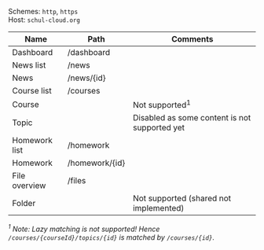 Schemes: `http`, `https`  
Host: `schul-cloud.org`  


| Name          | Path           | Comments                                      |
| ------------- | -------------- | --------------------------------------------- |
| Dashboard     | /dashboard     |                                               |
| News list     | /news          |                                               |
| News          | /news/{id}     |                                               |
| Course list   | /courses       |                                               |
| Course        |                | Not supported<sup>1</sup>                     |
| Topic         |                | Disabled as some content is not supported yet |
| Homework list | /homework      |                                               |
| Homework      | /homework/{id} |                                               |
| File overview | /files         |                                               |
| Folder        |                | Not supported (shared not implemented)        |

*<sup>1</sup> Note: Lazy matching is not supported! Hence `/courses/{courseId}/topics/{id}` is matched by `/courses/{id}`.*
